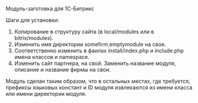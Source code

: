 Модуль-заготовка для 1С-Битрикс

Шаги для установки:
1) Копирование в структуру сайта (в local/modules или в bitrix/modules).
2) Изменить имя директории somefirm.emptymodule на свое.
3) Соответственно изменить в фаилах install/index.php и include.php имена классов и namespace.
4) Изменить сайт партнера, на свой. Заменить название модуля, описание и название фирмы на свои.

Модуль сделан таким образом, что в остальных местах, где требуется, префиксы языковых констант и ID модуля извлекаются из имени класса или имени директории модуля.